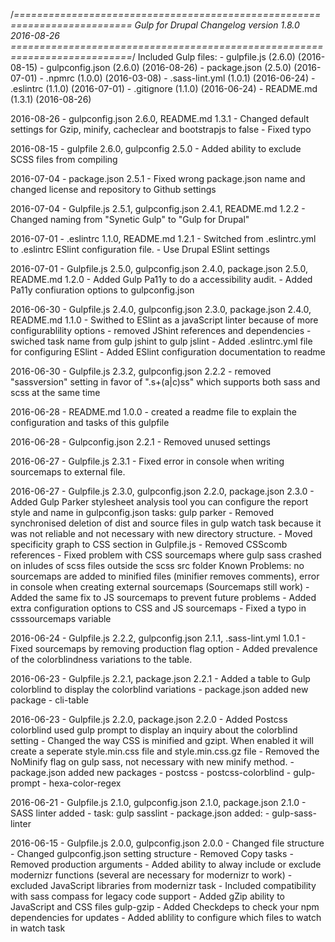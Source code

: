 /*==========================================================================
 Gulp for Drupal Changelog version 1.8.0 2016-08-26
 ===========================================================================*/
Included Gulp files:
    - gulpfile.js       (2.6.0) (2016-08-15)
    - gulpconfig.json   (2.6.0) (2016-08-26)
    - package.json      (2.5.0) (2016-07-01)
    - .npmrc            (1.0.0) (2016-03-08)
    - .sass-lint.yml    (1.0.1) (2016-06-24)
    - .eslintrc         (1.1.0) (2016-07-01)
    - .gitignore        (1.1.0) (2016-06-24)
    - README.md         (1.3.1) (2016-08-26)

 2016-08-26 - gulpconfig.json 2.6.0, README.md 1.3.1
    - Changed default settings for Gzip, minify, cacheclear and bootstrapjs to false
    - Fixed typo

 2016-08-15 - gulpfile 2.6.0, gulpconfig 2.5.0
    - Added ability to exclude SCSS files from compiling
 
 2016-07-04 - package.json 2.5.1
    - Fixed wrong package.json name and changed license and repository to Github settings
 
 2016-07-04 - Gulpfile.js 2.5.1, gulpconfig.json 2.4.1, README.md 1.2.2
    - Changed naming from "Synetic Gulp" to "Gulp for Drupal"
 
 2016-07-01 - .eslintrc 1.1.0, README.md 1.2.1
    - Switched from .eslintrc.yml to .eslintrc ESlint configuration file.
    - Use Drupal ESlint settings
    
 2016-07-01 - Gulpfile.js 2.5.0, gulpconfig.json 2.4.0, package.json 2.5.0, README.md 1.2.0
    - Added Gulp Pa11y to do a accessibility audit.
    - Added Pa11y confiuration options to gulpconfig.json

 2016-06-30 - Gulpfile.js 2.4.0, gulpconfig.json 2.3.0, package.json 2.4.0, README.md 1.1.0
    - Swithed to ESlint as a javaScript linter because of more configurablility options
    - removed JShint references and dependencies
    - swiched task name from gulp jshint to gulp jslint
    - Added .eslintrc.yml file for configuring ESlint
    - Added ESlint configuration documentation to readme
    
 2016-06-30 - Gulpfile.js 2.3.2, gulpconfig.json 2.2.2
    - removed "sassversion" setting in favor of ".s+(a|c)ss" which supports both sass and scss at the same time

 2016-06-28 - README.md 1.0.0
    - created a readme file to explain the configuration and tasks of this gulpfile
    
 2016-06-28 - Gulpconfig.json 2.2.1
    - Removed unused settings
    
 2016-06-27 - Gulpfile.js 2.3.1
    - Fixed error in console when writing sourcemaps to external file.

 2016-06-27 - Gulpfile.js 2.3.0, gulpconfig.json 2.2.0, package.json 2.3.0
    - Added Gulp Parker stylesheet analysis tool
        you can configure the report style and name in gulpconfig.json
        tasks: gulp parker
    - Removed synchronised deletion of dist and source files in gulp watch task because it was not reliable and not necessary with new directory structure.
    - Moved specificity graph to CSS section in Gulpfile.js
    - Removed CSScomb references
    - Fixed problem with CSS sourcemaps where gulp sass crashed on inludes of scss files outside the scss src folder
        Known Problems: no sourcemaps are added to minified files (minifier removes comments), error in console when creating external sourcemaps (Sourcemaps still work)
    - Added the same fix to JS sourcemaps to prevent future problems
    - Added extra configuration options to CSS and JS sourcemaps
    - Fixed a typo in csssourcemaps variable
    
 
 2016-06-24 - Gulpfile.js 2.2.2, gulpconfig.json 2.1.1, .sass-lint.yml 1.0.1
    - Fixed sourcemaps by removing production flag option
    - Added prevalence of the colorblindness variations to the table.
 
 2016-06-23 - Gulpfile.js 2.2.1, package.json 2.2.1
    - Added a table to Gulp colorblind to display the colorblind variations
    - package.json added new package
        - cli-table


 2016-06-23 - Gulpfile.js 2.2.0, package.json 2.2.0
    - Added Postcss colorblind
        used gulp prompt to display an inquiry about the colorblind setting
    - Changed the way CSS is minified and gzipt. When enabled it will create a seperate style.min.css file and style.min.css.gz file
    - Removed the NoMinify flag on gulp sass, not necessary with new minify method.
    - package.json added new packages
        - postcss
        - postcss-colorblind
        - gulp-prompt
        - hexa-color-regex


 2016-06-21 - Gulpfile.js 2.1.0, gulpconfig.json 2.1.0, package.json 2.1.0
    - SASS linter added
        - task: gulp sasslint
    - package.json added:
        - gulp-sass-linter

 2016-06-15 - Gulpfile.js 2.0.0, gulpconfig.json 2.0.0
    - Changed file structure
    - Changed gulpconfig.json setting structure
    - Removed Copy tasks
    - Removed production arguments
    - Added ability to alway include or exclude modernizr functions (several are necessary for modernizr to work)
    - excluded JavaScript libraries from modernizr task
    - Included compatibility with sass compass for legacy code support
    - Added gZip ability to JavaScript and CSS files
        gulp-gzip
    - Added Checkdeps to check your npm dependencies for updates
    - Added ablility to configure which files to watch in watch task